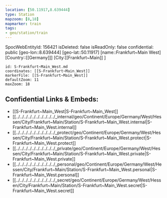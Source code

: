 ```yaml
---
location: [50.11917,8.639444]
type: Station 
mapzoom: [8,18] 
mapmarker: train 
tags:
- geo/station/train
---
```

SpocWebEntityId: 156421
isDeleted: false
isReadOnly: false
confidential: public
[geo-lon::8.639444]
[geo-lat::50.11917]
[name::Frankfurt~Main West]
[Country::[[Germany]]]
[City:[[Frankfurt~Main]] ]


```leaflet
id: S-Frankfurt~Main_West.md
coordinates: [[S-Frankfurt~Main_West]]
markerFile: [[S-Frankfurt~Main_West]]
defaultZoom: 11 
maxZoom: 18
```


## Confidential Links & Embeds: 
- [[S-Frankfurt~Main_West|S-Frankfurt~Main_West]] 
- [[../../../../../../../../../../_internal/geo/Continent/Europe/Germany/West/Hessen/City/Frankfurt~Main/Station/S-Frankfurt~Main_West.internal|S-Frankfurt~Main_West.internal]] 
- [[../../../../../../../../../../_protect/geo/Continent/Europe/Germany/West/Hessen/City/Frankfurt~Main/Station/S-Frankfurt~Main_West.protect|S-Frankfurt~Main_West.protect]] 
- [[../../../../../../../../../../_private/geo/Continent/Europe/Germany/West/Hessen/City/Frankfurt~Main/Station/S-Frankfurt~Main_West.private|S-Frankfurt~Main_West.private]] 
- [[../../../../../../../../../../_personal/geo/Continent/Europe/Germany/West/Hessen/City/Frankfurt~Main/Station/S-Frankfurt~Main_West.personal|S-Frankfurt~Main_West.personal]] 
- [[../../../../../../../../../../_secret/geo/Continent/Europe/Germany/West/Hessen/City/Frankfurt~Main/Station/S-Frankfurt~Main_West.secret|S-Frankfurt~Main_West.secret]] 
